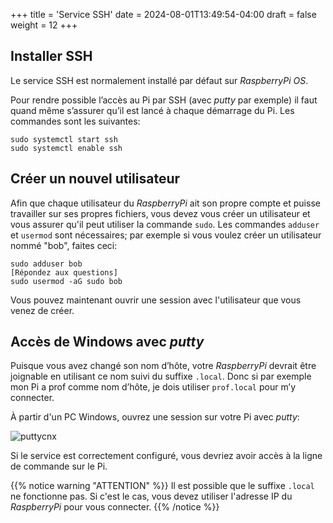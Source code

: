 +++
title = 'Service SSH'
date = 2024-08-01T13:49:54-04:00
draft = false
weight = 12
+++

## Installer SSH
Le service SSH est normalement installé par défaut sur _RaspberryPi OS_.

Pour rendre possible l’accès au Pi par SSH (avec _putty_ par exemple) il faut quand même s’assurer qu’il est lancé à chaque démarrage du Pi. Les commandes sont les suivantes:

```
sudo systemctl start ssh
sudo systemctl enable ssh
```

## Créer un nouvel utilisateur
Afin que chaque utilisateur du _RaspberryPi_ ait son propre compte et puisse travailler sur ses propres fichiers, vous devez vous créer un utilisateur et vous assurer qu'il peut utiliser la commande `sudo`. Les commandes `adduser` et `usermod` sont nécessaires; par exemple si vous voulez créer un utilisateur nommé "bob", faites ceci:
```
sudo adduser bob
[Répondez aux questions]
sudo usermod -aG sudo bob
```

Vous pouvez maintenant ouvrir une session avec l'utilisateur que vous venez de créer. 
 
## Accès de Windows avec _putty_
Puisque vous avez changé son nom d’hôte, votre _RaspberryPi_ devrait être joignable en utilisant ce nom suivi du suffixe `.local`. Donc si par exemple mon Pi a prof comme nom d’hôte, je dois utiliser `prof.local` pour m’y connecter.

À partir d'un PC Windows, ouvrez une session sur votre Pi avec _putty_: 

![puttycnx](/420-314/images/puttycnx.png)

Si le service est correctement configuré, vous devriez avoir accès à la ligne de commande sur le Pi.

{{% notice warning "ATTENTION" %}}
Il est possible que le suffixe `.local` ne fonctionne pas. Si c'est le cas, vous devez utiliser l'adresse IP du _RaspberryPi_ pour vous connecter.
{{% /notice %}}